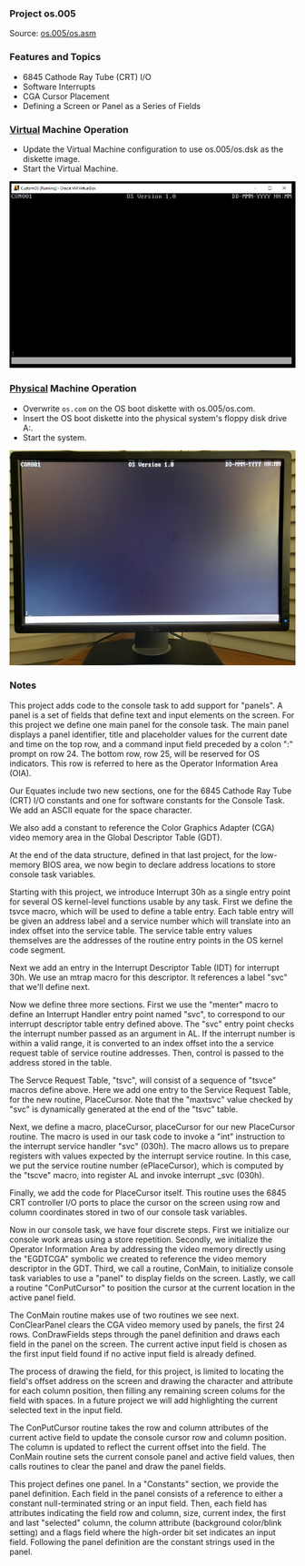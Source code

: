 ### Project os.005
Source: [os.005/os.asm](os.asm)

### Features and Topics
- 6845 Cathode Ray Tube (CRT) I/O
- Software Interrupts
- CGA Cursor Placement
- Defining a Screen or Panel as a Series of Fields

### [Virtual](/docs/VIRTUAL.md) Machine Operation
- Update the Virtual Machine configuration to use os.005/os.dsk as the diskette image.
- Start the Virtual Machine.

<img src="/images/os005_VirtualBox_001.PNG" width="640"/>

### [Physical](/docs/PHYSICAL.md) Machine Operation
- Overwrite ```os.com``` on the OS boot diskette with os.005/os.com.
- Insert the OS boot diskette into the physical system's floppy disk drive A:.
- Start the system.

<img src="/images/os005_Boot_001.jpg"/>

### Notes
This project adds code to the console task to add support for "panels". A panel is a set of fields that define text and input elements on the screen. For this project we define one main panel for the console task. The main panel displays a panel identifier, title and placeholder values for the current date and time on the top row, and a command input field preceded by a colon ":" prompt on row 24. The bottom row, row 25, will be reserved for OS indicators. This row is referred to here as the Operator Information Area (OIA).

Our Equates include two new sections, one for the 6845 Cathode Ray Tube (CRT) I/O constants and one for software constants for the Console Task. We add an ASCII equate for the space character.

We also add a constant to reference the Color Graphics Adapter (CGA) video memory area in the Global Descriptor Table (GDT).

At the end of the data structure, defined in that last project, for the low-memory BIOS area, we now begin to declare address locations to store console task variables.

Starting with this project, we introduce Interrupt 30h as a single entry point for several OS kernel-level functions usable by any task. First we define the tsvce macro, which will be used to define a table entry. Each table entry will be given an address label and a service number which will translate into an index offset into the service table. The service table entry values themselves are the addresses of the routine entry points in the OS kernel code segment.

Next we add an entry in the Interrupt Descriptor Table (IDT) for interrupt 30h. We use an mtrap macro for this descriptor. It references a label "svc" that we'll define next.

Now we define three more sections. First we use the "menter" macro to define an Interrupt Handler entry point named "svc", to correspond to our interrupt descriptor table entry defined above. The "svc" entry point checks the interrupt number passed as an argument in AL. If the interrupt number is within a valid range, it is converted to an index offset into the a service request table of service routine addresses. Then, control is passed to the address stored in the table.

The Servce Request Table, "tsvc", will consist of a sequence of "tsvce" macros define above. Here we add one entry to the Service Request Table, for the new routine, PlaceCursor. Note that the "maxtsvc" value checked by "svc" is dynamically generated at the end of the "tsvc" table.

Next, we define a macro, placeCursor, placeCursor for our new PlaceCursor routine. The macro is used in our task code to invoke a "int" instruction to the interrupt service handler "svc" (030h). The macro allows us to prepare registers with values expected by the interrupt service routine. In this case, we put the service routine number (ePlaceCursor), which is computed by the "tscve" macro, into register AL and invoke interrupt _svc (030h).

Finally, we add the code for PlaceCursor itself. This routine uses the 6845 CRT controller I/O ports to place the cursor on the screen using row and column coordinates stored in two of our console task variables.

Now in our console task, we have four discrete steps. First we initialize our console work areas using a store repetition. Secondly, we initialize the Operator Information Area by addressing the video memory directly using the "EGDTCGA" symbolic we created to reference the video memory descriptor in the GDT. Third, we call a routine, ConMain, to initialize console task variables to use a "panel" to display fields on the screen. Lastly, we call a routine "ConPutCursor" to position the cursor at the current location in the active panel field.

The ConMain routine makes use of two routines we see next. ConClearPanel clears the CGA video memory used by panels, the first 24 rows. ConDrawFields steps through the panel definition and draws each field in the panel on the screen. The current active input field is chosen as the first input field found if no active input field is already defined.

The process of drawing the field, for this project, is limited to locating the field's offset address on the screen and drawing the character and attribute for each column position, then filling any remaining screen colums for the field with spaces. In a future project we will add highlighting the current selected text in the input field.

The ConPutCursor routine takes the row and column attributes of the current active field to update the console cursor row and column position. The column is updated to reflect the current offset into the field. The ConMain routine sets the current console panel and active field values, then calls routines to clear the panel and draw the panel fields.

This project defines one panel. In a "Constants" section, we provide the panel definition. Each field in the panel consists of a reference to either a constant null-terminated string or an input field. Then, each field has attributes indicating the field row and column, size, current index, the first and last "selected" column, the column attribute (background color/blink setting) and a flags field where the high-order bit set indicates an input field. Following the panel definition are the constant strings used in the panel.

